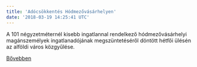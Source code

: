 ```yaml
---
title: 'Adócsökkentés Hódmezővásárhelyen'
date: '2018-03-19 14:25:41 UTC'
---
```


A 101 négyzetméternél kisebb ingatlannal rendelkező hódmezővásárhelyi magánszemélyek ingatlanadójának megszüntetéséről döntött hétfői ülésén az alföldi város közgyűlése.


[Bővebben](http://ift.tt/2u8rWKD)

